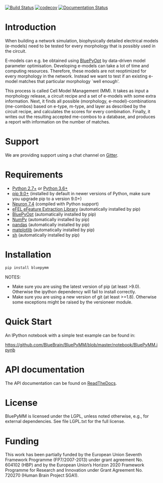 [![Build Status](https://travis-ci.org/BlueBrain/BluePyMM.svg?branch=master)](https://travis-ci.org/BlueBrain/BluePyMM)
[![codecov](https://codecov.io/gh/BlueBrain/BluePyMM/branch/master/graph/badge.svg?token=G2d5ZWJbyY)](https://codecov.io/gh/BlueBrain/BluePyMM)
[![Documentation Status](https://readthedocs.org/projects/bluepymm/badge/?version=latest)](http://bluepymm.readthedocs.io/en/latest/?badge=latest)

Introduction
============

When building a network simulation, biophysically detailed electrical models (e-models) need to be tested for every morphology that is possibly used in the circuit.

E-models can e.g. be obtained using [BluePyOpt](https://github.com/BlueBrain/BluePyOpt) by data-driven model parameter optimisation.
Developing e-models can take a lot of time and computing resources. Therefore, these models are not reoptimized for every morphology in the network.
Instead we want to test if an existing e-model matches that particular morphology `well enough'.

This process is called Cell Model Management (MM). It takes as input a morphology release, a circuit recipe and a set of e-models with some extra information.
Next, it finds all possible (morphology, e-model)-combinations (me-combos) based on e-type, m-type, and layer as described by the circuit recipe, and calculates the scores for every combination.
Finally, it writes out the resulting accepted me-combos to a database, and produces a report with information on the number of matches.

Support
=======

We are providing support using a chat channel on [Gitter](https://gitter.im/BlueBrain/BluePyMM).

Requirements
============

* [Python 2.7+](https://www.python.org/download/releases/2.7/) or [Python 3.6+](https://www.python.org/downloads/release/python-360/)
* [pip 9.0+](https://pip.pypa.io) (installed by default in newer versions of Python, make sure you upgrade pip to a version 9.0+)
* [Neuron 7.4](http://neuron.yale.edu/) (compiled with Python support)
* [eFEL eFeature Extraction Library](https://github.com/BlueBrain/eFEL) (automatically installed by pip)
* [BluePyOpt](https://github.com/BlueBrain/BluePyOpt) (automatically installed by pip)
* [NumPy](http://www.numpy.org) (automatically installed by pip)
* [pandas](http://pandas.pydata.org/) (automatically installed by pip)
* [matplotlib](https://matplotlib.org/) (automatically installed by pip)
* [sh](https://pypi.python.org/pypi/sh) (automatically installed by pip)

Installation
============

```bash
pip install bluepymm
```
NOTES: 
* Make sure you are using the latest version of pip (at least >9.0). Otherwise the ipython dependency will fail to install correctly.
* Make sure you are using a new version of git (at least >=1.8). Otherwise some exceptions might be raised by the versioneer module.

Quick Start
===========

An IPython notebook with a simple test example can be found in:

https://github.com/BlueBrain/BluePyMM/blob/master/notebook/BluePyMM.ipynb

API documentation
==================
The API documentation can be found on [ReadTheDocs](http://bluepymm.readthedocs.io/en/latest/).

License
=======

BluePyMM is licensed under the LGPL, unless noted otherwise, e.g., for external 
dependencies. See file LGPL.txt for the full license.

Funding
=======
This work has been partially funded by the European Union Seventh Framework Programme (FP7/2007-2013) under grant agreement No. 604102 (HBP) and by the European Union’s Horizon 2020 Framework Programme for Research and Innovation under Grant Agreement No. 720270 (Human Brain Project SGA1).

